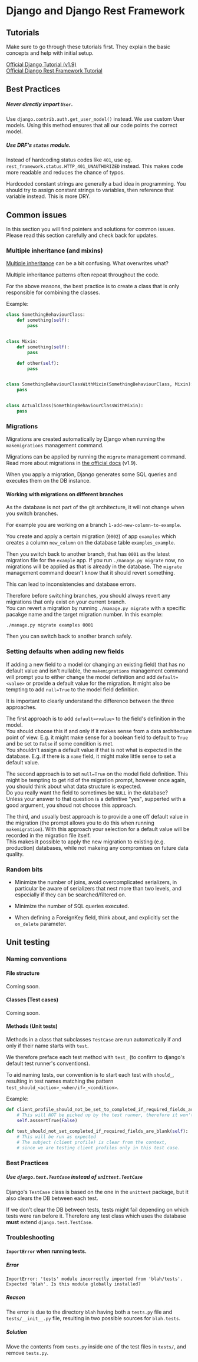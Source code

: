 # Django and Django Rest Framework

## Tutorials
Make sure to go through these tutorials first. They explain the basic concepts and help with initial setup.

[Official Django Tutorial (v1.9)](https://docs.djangoproject.com/en/1.9/intro/tutorial01/)  
[Official Django Rest Framework Tutorial](http://www.django-rest-framework.org/tutorial/1-serialization/)

## Best Practices

##### Never directly import `User`.

Use `django.contrib.auth.get_user_model()` instead. We use custom User models. Using this method ensures that all our code points the correct model.

##### Use DRF's `status` module.

Instead of hardcoding status codes like `401`, use eg. `rest_framework.status.HTTP_401_UNAUTHORIZED` instead. This makes code more readable and reduces the chance of typos. 

Hardcoded constant strings are generally a bad idea in programming. You should try to assign constant strings to variables, then reference that variable instead. This is more DRY.

## Common issues
In this section you will find pointers and solutions for common issues. Please read this section carefully and check back for updates.

### Multiple inheritance (and mixins)
[Multiple inheritance](https://docs.python.org/2/tutorial/classes.html#multiple-inheritance) can be a bit confusing. What overwrites what?

Multiple inheritance patterns often repeat throughout the code.

For the above reasons, the best practice is to create a class that is only responsible for combining the classes.

Example:

```python
class SomethingBehaviourClass:
    def something(self):
        pass


class Mixin:
    def something(self):
        pass

    def other(self):
        pass


class SomethingBehaviourClassWithMixin(SomethingBehaviourClass, Mixin):
    pass


class ActualClass(SomethingBehaviourClassWithMixin):
    pass
```

### Migrations
Migrations are created automatically by Django when running the `makemigrations` management command. 

Migrations can be applied by running the `migrate` management command.
Read more about migrations in [the official docs](https://docs.djangoproject.com/en/1.9/topics/migrations/) (v1.9).

When you apply a migration, Django generates some SQL queries and executes them on the DB instance.

#### Working with migrations on different branches
As the database is not part of the git architecture, it will not change when you switch branches. 

For example you are working on a branch `1-add-new-column-to-example`. 

You create and apply a certain migration (`0002`) of app `examples` which creates a column `new_column` on the database table `examples_example`.

Then you switch back to another branch, that has `0001` as the latest migration file for the `example` app. If you run `./manage.py migrate` now, no migrations will be applied as that is already in the database. The `migrate` management command doesn't know that it should revert something.

This can lead to inconsistencies and database errors.

Therefore before switching branches, you should always revert any migrations that only exist on your current branch.  
You can revert a migration by running `./manage.py migrate` with a specific pacakge name and the target migration number. In this example:
```
./manage.py migrate examples 0001
```

Then you can switch back to another branch safely.


### Setting defaults when adding new fields
If adding a new field to a model (or changing an existing field) that has no default value and isn't nullable, the `makemigrations` management command will prompt you to either change the model definition and add `default=<value>` or provide a default value for the migration. It might also be tempting to add `null=True` to the model field definition.

It is important to clearly understand the difference between the three approaches.

The first approach is to add `default=<value>` to the field's definition in the model.  
You should choose this if and only if it makes sense from a data architecture point of view. E.g. it might make sense for a boolean field to default to `True` and be set to `False` if some condition is met.  
You shouldn't assign a default value if that is not what is expected in the database. E.g. if there is a `name` field, it might make little sense to set a default value.

The second approach is to set `null=True` on the model field definition. This might be tempting to get rid of the migration prompt, however once again, you should think about what data structure is expected.  
Do you really want the field to sometimes be `NULL` in the database?  
Unless your answer to that question is a definitive "yes", supperted with a good argument, you shoud not choose this approach.

The third, and usually best approach is to provide a one off default value in the migration (the prompt allows you to do this when running `makemigration`). 
With this approach your selection for a default value will be recorded in the migration file itself.  
This makes it possible to apply the new migration to existing (e.g. production) databases, while not makeing any compromises on future data quality.


### Random bits
- Minimize the number of joins, avoid overcomplicated serializers, in particular be aware of serializers that nest more than two levels, and especially if they can be searched/filtered on.

- Minimize the number of SQL queries executed.

- When defining a ForeignKey field, think about, and explicitly set the `on_delete` parameter.

## Unit testing

### Naming conventions

#### File structure
Coming soon.

#### Classes (Test cases)
Coming soon.

#### Methods (Unit tests)

Methods in a class that subclasses `TestCase` are run automatically if and only if their name starts with `test`.

We therefore preface each test method with `test_` (to confirm to django's default test runner's conventions).

To aid naming tests, our convention is to start each test with `should_`, resulting in test names matching the pattern `test_should_<action>_<when/if>_<condition>`.

Example:
```python
def client_profile_should_not_be_set_to_completed_if_required_fields_are_blank(self):
    # This will NOT be picked up by the test runner, therefore it won't fail
    self.asssertTrue(False)
    
def test_should_not_set_completed_if_required_fields_are_blank(self):
    # This will be run as expected
    # The subject (client profile) is clear from the context, 
    # since we are testing client profiles only in this test case.
```

### Best Practices

##### Use `django.test.TestCase` instead of `unittest.TestCase`

Django's `TestCase` class is based on the one in the `unittest` package, but it also clears the DB between each test.

If we don't clear the DB between tests, tests might fail depending on which tests were ran before it. Therefore any test class which uses the database **must** extend `django.test.TestCase`.

### Troubleshooting

#### `ImportError` when running tests.

##### Error
`ImportError: 'tests' module incorrectly imported from 'blah/tests'. Expected 'blah'. Is this module globally installed?` 

##### Reason
The error is due to the directory `blah` having both a `tests.py` file and `tests/__init__.py` file, resulting in two possible sources for `blah.tests`. 

##### Solution
Move the contents from `tests.py` inside one of the test files in `tests/`, and remove `tests.py`.

